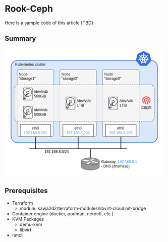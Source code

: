 # Rook-Ceph

Here is a sample code of this article {TBD}.

## Summary

![Network architecture](./images/network_architecture.drawio.png)

## Prerequisites
- Terraform
  - module: sawa2d2/terraform-modules/libvirt-cloudinit-bridge
- Container engine (docker, podman, nerdctl, etc.)
- KVM Packages
  - qemu-kvm
  - libvirt
- nmcli


